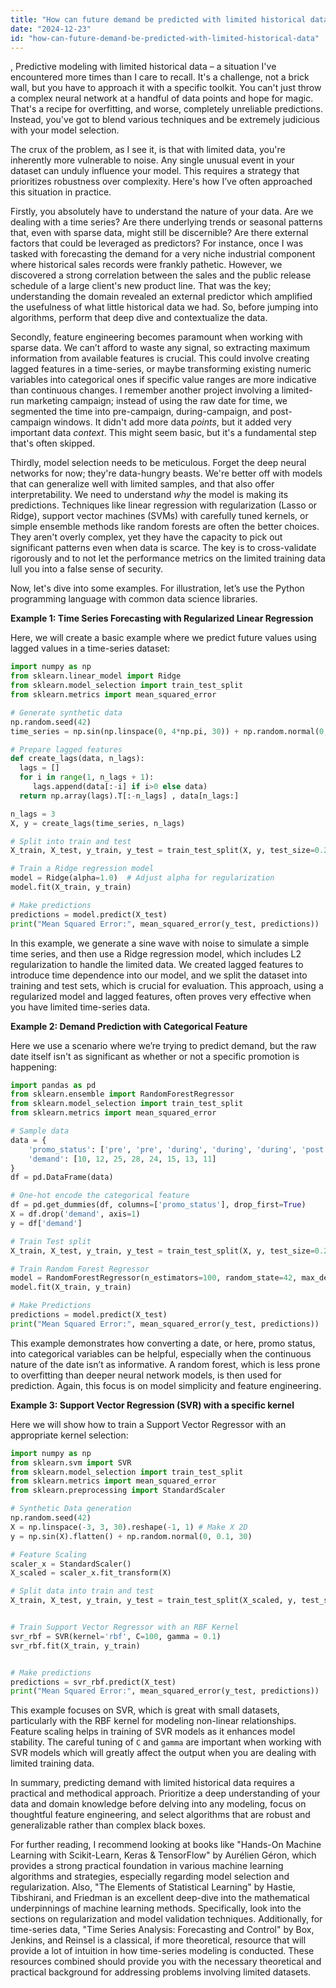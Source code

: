 ```yaml
---
title: "How can future demand be predicted with limited historical data?"
date: "2024-12-23"
id: "how-can-future-demand-be-predicted-with-limited-historical-data"
---
```


,  Predictive modeling with limited historical data – a situation I've encountered more times than I care to recall. It's a challenge, not a brick wall, but you have to approach it with a specific toolkit. You can't just throw a complex neural network at a handful of data points and hope for magic. That's a recipe for overfitting, and worse, completely unreliable predictions. Instead, you've got to blend various techniques and be extremely judicious with your model selection.

The crux of the problem, as I see it, is that with limited data, you're inherently more vulnerable to noise. Any single unusual event in your dataset can unduly influence your model. This requires a strategy that prioritizes robustness over complexity. Here's how I’ve often approached this situation in practice.

Firstly, you absolutely have to understand the nature of your data. Are we dealing with a time series? Are there underlying trends or seasonal patterns that, even with sparse data, might still be discernible? Are there external factors that could be leveraged as predictors? For instance, once I was tasked with forecasting the demand for a very niche industrial component where historical sales records were frankly pathetic. However, we discovered a strong correlation between the sales and the public release schedule of a large client's new product line. That was the key; understanding the domain revealed an external predictor which amplified the usefulness of what little historical data we had. So, before jumping into algorithms, perform that deep dive and contextualize the data.

Secondly, feature engineering becomes paramount when working with sparse data. We can’t afford to waste any signal, so extracting maximum information from available features is crucial. This could involve creating lagged features in a time-series, or maybe transforming existing numeric variables into categorical ones if specific value ranges are more indicative than continuous changes. I remember another project involving a limited-run marketing campaign; instead of using the raw date for time, we segmented the time into pre-campaign, during-campaign, and post-campaign windows. It didn't add more data *points*, but it added very important data *context*. This might seem basic, but it's a fundamental step that's often skipped.

Thirdly, model selection needs to be meticulous. Forget the deep neural networks for now; they're data-hungry beasts. We're better off with models that can generalize well with limited samples, and that also offer interpretability. We need to understand *why* the model is making its predictions. Techniques like linear regression with regularization (Lasso or Ridge), support vector machines (SVMs) with carefully tuned kernels, or simple ensemble methods like random forests are often the better choices. They aren't overly complex, yet they have the capacity to pick out significant patterns even when data is scarce. The key is to cross-validate rigorously and to not let the performance metrics on the limited training data lull you into a false sense of security.

Now, let's dive into some examples. For illustration, let’s use the Python programming language with common data science libraries.

**Example 1: Time Series Forecasting with Regularized Linear Regression**

Here, we will create a basic example where we predict future values using lagged values in a time-series dataset:

```python
import numpy as np
from sklearn.linear_model import Ridge
from sklearn.model_selection import train_test_split
from sklearn.metrics import mean_squared_error

# Generate synthetic data
np.random.seed(42)
time_series = np.sin(np.linspace(0, 4*np.pi, 30)) + np.random.normal(0, 0.1, 30)

# Prepare lagged features
def create_lags(data, n_lags):
  lags = []
  for i in range(1, n_lags + 1):
     lags.append(data[:-i] if i>0 else data)
  return np.array(lags).T[:-n_lags] , data[n_lags:]

n_lags = 3
X, y = create_lags(time_series, n_lags)

# Split into train and test
X_train, X_test, y_train, y_test = train_test_split(X, y, test_size=0.2, shuffle=False)

# Train a Ridge regression model
model = Ridge(alpha=1.0)  # Adjust alpha for regularization
model.fit(X_train, y_train)

# Make predictions
predictions = model.predict(X_test)
print("Mean Squared Error:", mean_squared_error(y_test, predictions))
```

In this example, we generate a sine wave with noise to simulate a simple time series, and then use a Ridge regression model, which includes L2 regularization to handle the limited data. We created lagged features to introduce time dependence into our model, and we split the dataset into training and test sets, which is crucial for evaluation. This approach, using a regularized model and lagged features, often proves very effective when you have limited time-series data.

**Example 2: Demand Prediction with Categorical Feature**

Here we use a scenario where we’re trying to predict demand, but the raw date itself isn't as significant as whether or not a specific promotion is happening:

```python
import pandas as pd
from sklearn.ensemble import RandomForestRegressor
from sklearn.model_selection import train_test_split
from sklearn.metrics import mean_squared_error

# Sample data
data = {
    'promo_status': ['pre', 'pre', 'during', 'during', 'during', 'post', 'post', 'post'],
    'demand': [10, 12, 25, 28, 24, 15, 13, 11]
}
df = pd.DataFrame(data)

# One-hot encode the categorical feature
df = pd.get_dummies(df, columns=['promo_status'], drop_first=True)
X = df.drop('demand', axis=1)
y = df['demand']

# Train Test split
X_train, X_test, y_train, y_test = train_test_split(X, y, test_size=0.2, shuffle=False)

# Train Random Forest Regressor
model = RandomForestRegressor(n_estimators=100, random_state=42, max_depth = 3)
model.fit(X_train, y_train)

# Make Predictions
predictions = model.predict(X_test)
print("Mean Squared Error:", mean_squared_error(y_test, predictions))

```

This example demonstrates how converting a date, or here, promo status, into categorical variables can be helpful, especially when the continuous nature of the date isn’t as informative. A random forest, which is less prone to overfitting than deeper neural network models, is then used for prediction. Again, this focus is on model simplicity and feature engineering.

**Example 3: Support Vector Regression (SVR) with a specific kernel**

Here we will show how to train a Support Vector Regressor with an appropriate kernel selection:

```python
import numpy as np
from sklearn.svm import SVR
from sklearn.model_selection import train_test_split
from sklearn.metrics import mean_squared_error
from sklearn.preprocessing import StandardScaler

# Synthetic Data generation
np.random.seed(42)
X = np.linspace(-3, 3, 30).reshape(-1, 1) # Make X 2D
y = np.sin(X).flatten() + np.random.normal(0, 0.1, 30)

# Feature Scaling
scaler_x = StandardScaler()
X_scaled = scaler_x.fit_transform(X)

# Split data into train and test
X_train, X_test, y_train, y_test = train_test_split(X_scaled, y, test_size=0.2, shuffle=False)


# Train Support Vector Regressor with an RBF Kernel
svr_rbf = SVR(kernel='rbf', C=100, gamma = 0.1)
svr_rbf.fit(X_train, y_train)


# Make predictions
predictions = svr_rbf.predict(X_test)
print("Mean Squared Error:", mean_squared_error(y_test, predictions))
```

This example focuses on SVR, which is great with small datasets, particularly with the RBF kernel for modeling non-linear relationships. Feature scaling helps in training of SVR models as it enhances model stability. The careful tuning of `C` and `gamma` are important when working with SVR models which will greatly affect the output when you are dealing with limited training data.

In summary, predicting demand with limited historical data requires a practical and methodical approach. Prioritize a deep understanding of your data and domain knowledge before delving into any modeling, focus on thoughtful feature engineering, and select algorithms that are robust and generalizable rather than complex black boxes.

For further reading, I recommend looking at books like "Hands-On Machine Learning with Scikit-Learn, Keras & TensorFlow" by Aurélien Géron, which provides a strong practical foundation in various machine learning algorithms and strategies, especially regarding model selection and regularization. Also, "The Elements of Statistical Learning" by Hastie, Tibshirani, and Friedman is an excellent deep-dive into the mathematical underpinnings of machine learning methods. Specifically, look into the sections on regularization and model validation techniques. Additionally, for time-series data, "Time Series Analysis: Forecasting and Control" by Box, Jenkins, and Reinsel is a classical, if more theoretical, resource that will provide a lot of intuition in how time-series modeling is conducted. These resources combined should provide you with the necessary theoretical and practical background for addressing problems involving limited datasets.
